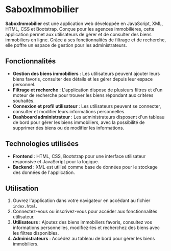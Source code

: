 # SaboxImmobilier

**SaboxImmobilier** est une application web développée en JavaScript, XML, HTML, CSS et Bootstrap. Conçue pour les agences immobilières, cette application permet aux utilisateurs de gérer et de consulter des biens immobiliers en ligne. Grâce à ses fonctionnalités de filtrage et de recherche, elle poffre un espace de gestion pour les administrateurs.

## Fonctionnalités

- **Gestion des biens immobiliers** : Les utilisateurs peuvent ajouter leurs biens favoris, consulter des détails et les gérer depuis leur espace personnel.
- **Filtrage et recherche** : L'application dispose de plusieurs filtres et d'un moteur de recherche pour trouver les biens répondant aux critères souhaités.
- **Connexion et profil utilisateur** : Les utilisateurs peuvent se connecter, consulter et modifier leurs informations personnelles.
- **Dashboard administrateur** : Les administrateurs disposent d'un tableau de bord pour gérer les biens immobiliers, avec la possibilité de supprimer des biens ou de modifier les informations.

## Technologies utilisées

- **Frontend** : HTML, CSS, Bootstrap pour une interface utilisateur responsive et JavaScript pour la logique.
- **Backend** : XML est utilisé comme base de données pour le stockage des données de l'application.

## Utilisation

1. Ouvrez l'application dans votre navigateur en accédant au fichier `index.html`.
2. Connectez-vous ou inscrivez-vous pour accéder aux fonctionnalités utilisateur.
3. **Utilisateurs** : Ajoutez des biens immobiliers favoris, consultez vos informations personnelles, modifiez-les et recherchez des biens avec les filtres disponibles.
4. **Administrateurs** : Accédez au tableau de bord pour gérer les biens immobiliers.
